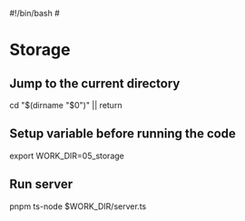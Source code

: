 #!/bin/bash # <!-- markdownlint-disable-line MD018 MD041 -->

# Storage

## Jump to the current directory

cd "$(dirname "$0")" || return

## Setup variable before running the code

export WORK_DIR=05_storage

## Run server

pnpm ts-node $WORK_DIR/server.ts
